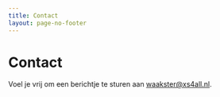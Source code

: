 ```yaml
---
title: Contact
layout: page-no-footer
---
```


# Contact

Voel je vrij om een berichtje te sturen aan <a href="mailto:waakster@xs4all.nl">waakster@xs4all.nl</a>.
